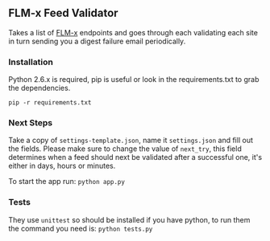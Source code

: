 ## FLM-x Feed Validator

Takes a list of [FLM-x](http://flm.foxpico.com/) endpoints and goes through each validating each site in turn sending you a digest failure email periodically.

### Installation

Python 2.6.x is required, pip is useful or look in the requirements.txt to grab the dependencies.

`pip -r requirements.txt`

### Next Steps

Take a copy of `settings-template.json`, name it `settings.json` and fill out the fields. Please make sure to change the value of `next_try`, this field determines when a feed should next be validated after a successful one, it's either in days, hours or minutes.

To start the app run:
`python app.py`

### Tests

They use `unittest` so should be installed if you have python, to run them the command you need is: `python tests.py`